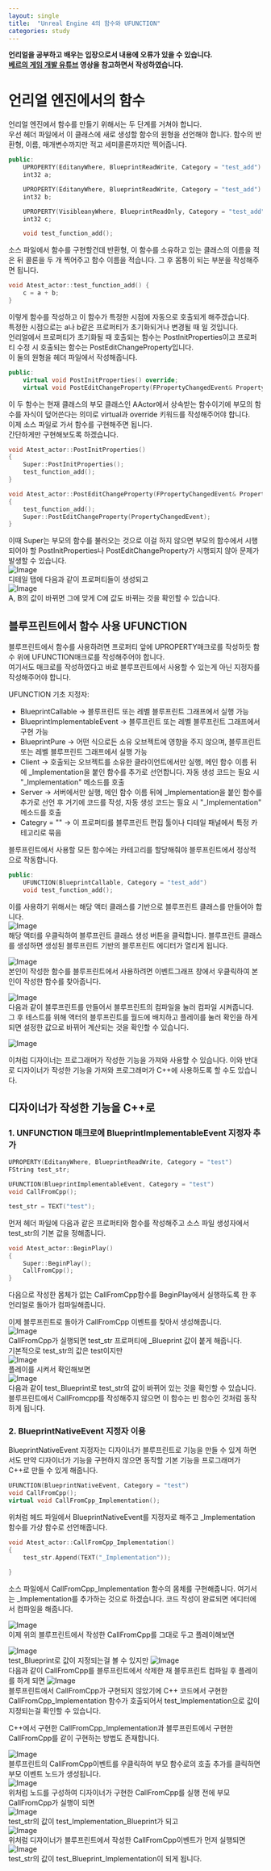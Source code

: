 ```yaml
---
layout: single
title:  "Unreal Engine 4의 함수와 UFUNCTION"
categories: study
---
```


**언리얼을 공부하고 배우는 입장으로서 내용에 오류가 있을 수 있습니다.**  
**[베르의 게임 개발 유튜브](https://www.youtube.com/@wergia) 영상을 참고하면서 작성하였습니다.**  

# 언리얼 엔진에서의 함수  
언리얼 엔진에서 함수를 만들기 위해서는 두 단계를 거쳐야 합니다.  
우선 헤더 파일에서 이 클래스에 새로 생성할 함수의 원형을 선언해야 합니다. 함수의 반환형, 이름, 매개변수까지만 적고 세미콜론까지만 찍어줍니다.  
```C++
public:	
    UPROPERTY(EditanyWhere, BlueprintReadWrite, Category = "test_add")
    int32 a;

    UPROPERTY(EditanyWhere, BlueprintReadWrite, Category = "test_add")
    int32 b;

    UPROPERTY(VisibleanyWhere, BlueprintReadOnly, Category = "test_add")
    int32 c;

	void test_function_add();
```

소스 파일에서 함수를 구현할건데 반환형, 이 함수를 소유하고 있는 클래스의 이름을 적은 뒤 콜론을 두 개 찍어주고 함수 이름을 적습니다. 그 후 몸통이 되는 부분을 작성해주면 됩니다.  
```C++
void Atest_actor::test_function_add() {
	c = a + b;
}
```

이렇게 함수를 작성하고 이 함수가 특정한 시점에 자동으로 호출되게 해주겠습니다.  
특정한 시점으로는 a나 b같은 프로퍼티가 초기화되거나 변경될 때 일 것입니다.  
언리얼에서 프로퍼티가 초기화될 때 호출되는 함수는 PostInitProperties이고 프로퍼티 수정 시 호출되는 함수는 PostEditChangeProperty입니다.  
이 둘의 원형을 헤더 파일에서 작성해줍니다.  
```C++
public:
    virtual void PostInitProperties() override;
    virtual void PostEditChangeProperty(FPropertyChangedEvent& PropertyChangedEvent) override;
```

이 두 함수는 현재 클래스의 부모 클래스인 AActor에서 상속받는 함수이기에 부모의 함수를 자식이 덮어쓴다는 의미로 virtual과 override 키워드를 작성해주어야 합니다.  
이제 소스 파일로 가서 함수를 구현해주면 됩니다.  
간단하게만 구현해보도록 하겠습니다.  
```C++
void Atest_actor::PostInitProperties()
{
	Super::PostInitProperties();
	test_function_add();
}

void Atest_actor::PostEditChangeProperty(FPropertyChangedEvent& PropertyChangedEvent)
{
	test_function_add();
	Super::PostEditChangeProperty(PropertyChangedEvent);
}
```

이때 Super는 부모의 함수를 불러오는 것으로 이걸 하지 않으면 부모의 함수에서 시행되어야 할 PostInitProperties나 PostEditChangeProperty가 시행되지 않아 문제가 발생할 수 있습니다.  
![Image](https://github.com/user-attachments/assets/a9d54fce-6bc1-4b35-9e1b-bafc1f124d53)  
디테일 탭에 다음과 같이 프로퍼티들이 생성되고  
![Image](https://github.com/user-attachments/assets/4583d115-8c52-406b-800b-3bb0a1e6f952)  
A, B의 값이 바뀌면 그에 맞게 C에 값도 바뀌는 것을 확인할 수 있습니다.  

## 블루프린트에서 함수 사용 UFUNCTION
블루프린트에서 함수를 사용하려면 프로퍼티 앞에 UPROPERTY매크로를 작성하듯 함수 위에 UFUNCTION매크로를 작성해주어야 합니다.  
여기서도 매크로를 작성하였다고 바로 블루프린트에서 사용할 수 있는게 아닌 지정자를 작성해주어야 합니다.  

UFUNCTION 기초 지정자:
* BlueprintCallable -> 블루프린트 또는 레벨 블루프린트 그래프에서 실행 가능
* BlueprintImplementableEvent -> 블루프린트 또는 레벨 블루프린트 그래프에서 구현 가능
* BlueprintPure -> 어떤 식으로든 소유 오브젝트에 영향을 주지 않으며, 블루프린트 또는 레벨 블루프린트 그래프에서 실행 가능
* Client -> 호출되는 오브젝트를 소유한 클라이언트에서만 실행, 메인 함수 이름 뒤에 _Implementation을 붙인 함수를 추가로 선언합니다. 자동 생성 코드는 필요 시 "_Implementation" 메소드를 호출
* Server -> 서버에서만 실행, 메인 함수 이름 뒤에 _Implementation을 붙인 함수를 추가로 선언 후 거기에 코드를 작성, 자동 생성 코드는 필요 시 "_Implementation" 메소드를 호출
* Categry = "" -> 이 프로퍼티를 블루프린트 편집 툴이나 디테일 패널에서 특정 카테고리로 묶음  

블루프린트에서 사용할 모든 함수에는 카테고리를 할당해줘야 블루프린트에서 정상적으로 작동합니다.  
```C++
public:
    UFUNCTION(BlueprintCallable, Category = "test_add")
    void test_function_add();
```

이를 사용하기 위해서는 해당 액터 클래스를 기반으로 블루프린트 클래스를 만들어야 합니다.  
![Image](https://github.com/user-attachments/assets/c4d82cef-5023-4843-b238-1080a68eae5c)  
해당 액터를 우클릭하여 블루프린트 클래스 생성 버튼을 클릭합니다. 블루프린트 클래스를 생성하면 생성된 블루프린트 기반의 블루프린트 에디터가 열리게 됩니다.  

![Image](https://github.com/user-attachments/assets/2adfef10-b1f9-474f-b501-156a6efbbb8b)  
본인이 작성한 함수를 블루프린트에서 사용하려면 이벤트그래프 창에서 우클릭하여 본인이 작성한 함수를 찾아줍니다.  

![Image](https://github.com/user-attachments/assets/c4257c90-7787-43f6-b5f2-9eb20aaaf375)  
다음과 같이 블루프린트를 만들어서 블루프린트의 컴파일을 눌러 컴파일 시켜줍니다.  
그 후 테스트를 위해 액터의 블루프린트를 월드에 배치하고 플레이를 눌러 확인을 하게 되면 설정한 값으로 바뀌어 계산되는 것을 확인할 수 있습니다.  

![Image](https://github.com/user-attachments/assets/6b2ba094-62a4-4776-871e-ebcfd57c3358)  

이처럼 디자이너는 프로그래머가 작성한 기능을 가져와 사용할 수 있습니다. 이와 반대로 디자이너가 작성한 기능을 가져와 프로그래머가 C++에 사용하도록 할 수도 있습니다. 

## 디자이너가 작성한 기능을 C++로
### 1. UNFUNCTION 매크로에 BlueprintImplementableEvent 지정자 추가
```C++
UPROPERTY(EditanyWhere, BlueprintReadWrite, Category = "test")
FString test_str;

UFUNCTION(BlueprintImplementableEvent, Category = "test")
void CallFromCpp();
```
```C++
test_str = TEXT("test");
```

먼저 헤더 파일에 다음과 같은 프로퍼티와 함수를 작성해주고 소스 파일 생성자에서 test_str의 기본 값을 정해줍니다.  

```C++
void Atest_actor::BeginPlay()
{
	Super::BeginPlay();
	CallFromCpp();
}
```
다음으로 작성한 몸체가 없는 CallFromCpp함수를 BeginPlay에서 실행하도록 한 후 언리얼로 돌아가 컴파일해줍니다.  

이제 블루프린트로 돌아가 CallFromCpp 이벤트를 찾아서 생성해줍니다.  
![Image](https://github.com/user-attachments/assets/b2099ddf-8052-47d6-9880-7142bf476875)  
CallFromCpp가 실행되면 test_str 프로퍼티에 _Blueprint 값이 붙게 해줍니다.  
기본적으로 test_str의 값은 test이지만  
![Image](https://github.com/user-attachments/assets/097648e1-5b3e-4130-af69-5e6edfe1ec19)  
플레이를 시켜서 확인해보면  
![Image](https://github.com/user-attachments/assets/d519e33d-ad84-4810-b74b-831a2387020f)  
다음과 같이 test_Blueprint로 test_str의 값이 바뀌어 있는 것을 확인할 수 있습니다.  
블루프린트에서 CallFromcpp를 작성해주지 않으면 이 함수는 빈 함수인 것처럼 동작하게 됩니다.  

### 2. BlueprintNativeEvent 지정자 이용
BlueprintNativeEvent 지정자는 디자이너가 블루프린트로 기능을 만들 수 있게 하면서도 만약 디자이너가 기능을 구현하지 않으면 동작할 기본 기능을 프로그래머가 C++로 만들 수 있게 해줍니다.  

```C++
UFUNCTION(BlueprintNativeEvent, Category = "test")
void CallFromCpp();
virtual void CallFromCpp_Implementation();
```

위처럼 헤드 파일에서 BlueprintNativeEvent를 지정자로 해주고 _Implementation 함수를 가상 함수로 선언해줍니다.

```C++
void Atest_actor::CallFromCpp_Implementation()
{
	test_str.Append(TEXT("_Implementation"));

}
```

소스 파일에서 CallFromCpp_Implementation 함수의 몸체를 구현해줍니다. 여기서는 _Implementation를 추가하는 것으로 하겠습니다. 코드 작성이 완료되면 에디터에서 컴파일을 해줍니다.  

![Image](https://github.com/user-attachments/assets/b2099ddf-8052-47d6-9880-7142bf476875)  
이제 위의 블루프린트에서 작성한 CallFromCpp를 그대로 두고 플레이해보면 

![Image](https://github.com/user-attachments/assets/d519e33d-ad84-4810-b74b-831a2387020f)  
test_Blueprint로 값이 지정되는걸 볼 수 있지만 
![Image](https://github.com/user-attachments/assets/9714b483-66db-4e5d-b4d4-a5d900ee6b0d)  
다음과 같이 CallFromCpp를 블루프린트에서 삭제한 채 블루프린트 컴파일 후 플레이를 하게 되면
![Image](https://github.com/user-attachments/assets/7f27d6a0-1d11-47a7-b9d0-04fec6a26254)  
블루프린트에서 CallFromCpp가 구현되지 않았기에 C++ 코드에서 구현한 CallFromCpp_Implementation 함수가 호출되어서 test_Implementation으로 값이 지정되는걸 확인할 수 있습니다.  

C++에서 구현한 CallFromCpp_Implementation과 블루프린트에서 구현한 CallFromCpp를 같이 구현하는 방법도 존재합니다.  

![Image](https://github.com/user-attachments/assets/c5d0219e-392e-4e52-bc20-b2e9c40ee993)  
블루프린트의 CallFromCpp이벤트를 우클릭하여 부모 함수로의 호출 추가를 클릭하면 부모 이벤트 노드가 생성됩니다.  
![Image](https://github.com/user-attachments/assets/1631dcc9-4fa6-4fde-9db0-8196006486ff)  
위처럼 노드를 구성하여 디자이너가 구현한 CallFromCpp를 실행 전에 부모 CallFromCpp가 실행이 되면  
![Image](https://github.com/user-attachments/assets/fb5c99a0-32a2-4ae6-97ad-cb95ea7acbfe)  
test_str의 값이 test_Implementation_Blueprint가 되고  
![Image](https://github.com/user-attachments/assets/0ea729cb-4cb5-4013-8d92-f15d775d610c)  
위처럼 디자이너가 블루프린트에서 작성한 CallFromCpp이벤트가 먼저 실행되면  
![Image](https://github.com/user-attachments/assets/9aba6efe-3ae1-46c8-a8fb-de785af568d2)  
test_str의 값이 test_Blueprint_Implementation이 되게 됩니다.  
